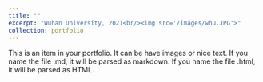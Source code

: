 ```yaml
---
title: ""
excerpt: "Wuhan University, 2021<br/><img src='/images/whu.JPG'>"
collection: portfolio 
---
```


This is an item in your portfolio. It can be have images or nice text. If you name the file .md, it will be parsed as markdown. If you name the file .html, it will be parsed as HTML. 
